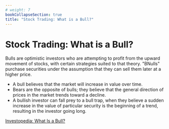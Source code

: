 ```yaml
---
# weight: 7
bookCollapseSection: true
title: "Stock Trading: What is a Bull?"
---
```


# Stock Trading: What is a Bull?

Bulls are optimistic investors who are attempting to profit from the upward movement of stocks, with certain strategies suited to that theory. "BNulls" purchase securities under the assumption that they can sell them later at a higher price.

- A bull believes that the market will increase in value over time.
- Bears are the opposite of bulls; they believe that the general direction of prices in the market trends toward a decline.
- A bullish investor can fall prey to a bull trap, when they believe a sudden increase in the value of particular security is the beginning of a trend, resulting in the investor going long.

[Investopedia: What Is a Bull?](https://www.investopedia.com/terms/b/bull.asp)

